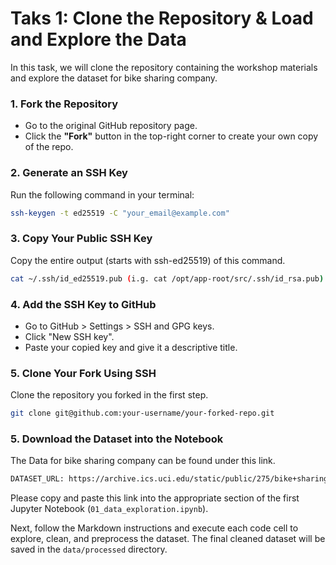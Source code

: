 # Taks 1: Clone the Repository & Load and Explore the Data
In this task, we will clone the repository containing the workshop materials and explore the dataset for bike sharing company.

### 1. Fork the Repository
- Go to the original GitHub repository page.
- Click the **"Fork"** button in the top-right corner to create your own copy of the repo.

### 2. Generate an SSH Key
Run the following command in your terminal:

```bash
ssh-keygen -t ed25519 -C "your_email@example.com"
```

### 3. Copy Your Public SSH Key
Copy the entire output (starts with ssh-ed25519) of this command.
```bash
cat ~/.ssh/id_ed25519.pub (i.g. cat /opt/app-root/src/.ssh/id_rsa.pub)
```

### 4. Add the SSH Key to GitHub
- Go to GitHub > Settings > SSH and GPG keys.
- Click "New SSH key".
- Paste your copied key and give it a descriptive title.

### 5. Clone Your Fork Using SSH
Clone the repository you forked in the first step.
```bash
git clone git@github.com:your-username/your-forked-repo.git
```


### 5. Download the Dataset into the Notebook 
The Data for bike sharing company can be found under this link. 

```bash
DATASET_URL: https://archive.ics.uci.edu/static/public/275/bike+sharing+dataset.zip
```

Please copy and paste this link into the appropriate section of the first Jupyter Notebook (`01_data_exploration.ipynb`).

Next, follow the Markdown instructions and execute each code cell to explore, clean, and preprocess the dataset. The final cleaned dataset will be saved in the
`data/processed` directory.
